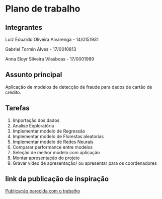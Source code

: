 
# Plano de trabalho

## Integrantes

Luiz Eduardo Oliveira Alvarenga - 14/0151931

Gabriel Tormin Alves - 17/0010813

Anna Eloyr Silveira Vilasboas - 17/0001989

## Assunto principal

Aplicação de modelos de detecção de fraude para  dados de cartão de crédito.

## Tarefas

1. Importação dos dados
2. Analise Exploratória
3. Implementar modelo de Regressão
4. Implementar modelo de Florestas aleatorias
5. Implementar modelo de Redes Neurais
6. Comparar performance entre modelos
7. Seleção de melhor modelo com aplicação
8. Montar apresentação do projeto
9. Gravar video de apresentação/ ou apresentar para os coordenadores

## link da publicação de inspiração

[Publicação parecida com o trabalho](https://towardsdatascience.com/protecting-your-money-detecting-credit-card-fraud-with-ml-dl-2c4a9b9a0779)
